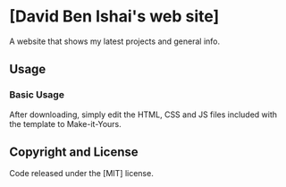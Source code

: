 # [David Ben Ishai's web site]
A website that shows my latest projects and general info.


## Usage

### Basic Usage

After downloading, simply edit the HTML, CSS and JS files included with the template to Make-it-Yours.


## Copyright and License

Code released under the [MIT] license.
